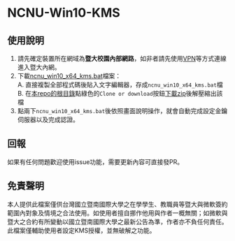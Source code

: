 # NCNU-Win10-KMS

## 使用說明
1. 請先確定裝置所在網域為**暨大校園內部網路**，如非者請先使用[VPN](https://sslvpn9.twaren.net/ncnu)等方式連線進入暨大內網。
2. 下載[ncnu_win10_x64_kms.bat](https://github.com/hms5232/NCNU-Win10-KMS/blob/master/ncnu_win10_x64_kms.bat)檔案：  
  A. 直接複製全部程式碼後貼入文字編輯器，存成`ncnu_win10_x64_kms.bat`檔  
  B. 在[本repo的根目錄](https://github.com/hms5232/NCNU-Win10-KMS)點綠色的`Clone or download`按鈕[下載zip](https://github.com/hms5232/NCNU-Win10-KMS/archive/master.zip)後解壓縮出該檔
3. 點兩下`ncnu_win10_x64_kms.bat`後依照畫面說明操作，就會自動完成設定金鑰伺服器以及完成認證。

## 回報
如果有任何問題歡迎使用issue功能，需要更新內容可直接發PR。

## 免責聲明
本人提供此檔案僅供台灣國立暨南國際大學之在學學生、教職員等暨大與微軟簽約範圍內對象及情境之合法使用。如使用者擅自挪作他用與作者一概無關；如微軟與暨大之合約有所變動以國立暨南國際大學之最新公告為準，作者亦不負任何責任。  
此檔案僅輔助使用者設定KMS授權，並無破解之功能。

